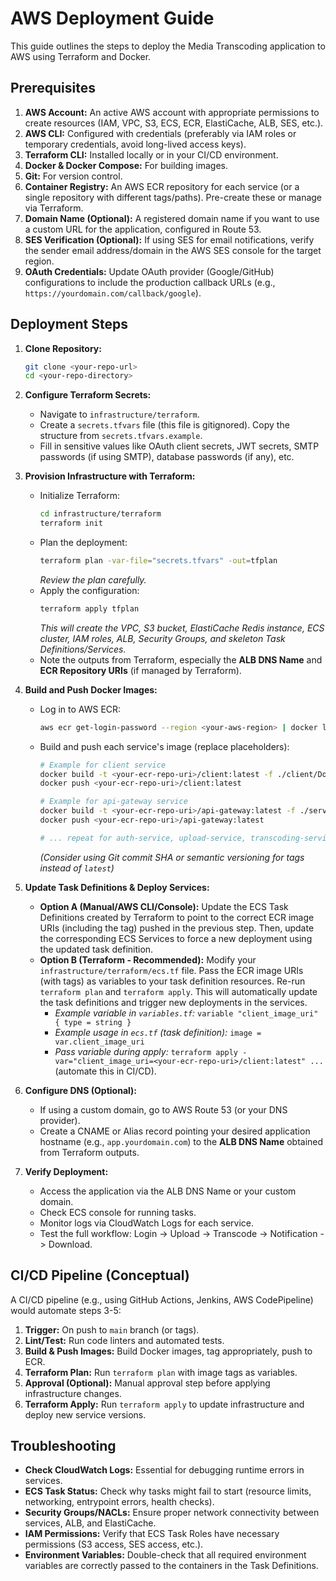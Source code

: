 <!-- ./docs/deployment/aws_setup.md -->

# AWS Deployment Guide

This guide outlines the steps to deploy the Media Transcoding application to AWS using Terraform and Docker.

## Prerequisites

1. **AWS Account:** An active AWS account with appropriate permissions to create resources (IAM, VPC, S3, ECS, ECR, ElastiCache, ALB, SES, etc.).
2. **AWS CLI:** Configured with credentials (preferably via IAM roles or temporary credentials, avoid long-lived access keys).
3. **Terraform CLI:** Installed locally or in your CI/CD environment.
4. **Docker & Docker Compose:** For building images.
5. **Git:** For version control.
6. **Container Registry:** An AWS ECR repository for each service (or a single repository with different tags/paths). Pre-create these or manage via Terraform.
7. **Domain Name (Optional):** A registered domain name if you want to use a custom URL for the application, configured in Route 53.
8. **SES Verification (Optional):** If using SES for email notifications, verify the sender email address/domain in the AWS SES console for the target region.
9. **OAuth Credentials:** Update OAuth provider (Google/GitHub) configurations to include the production callback URLs (e.g., `https://yourdomain.com/callback/google`).

## Deployment Steps

1. **Clone Repository:**
    ```bash
    git clone <your-repo-url>
    cd <your-repo-directory>
    ```

2. **Configure Terraform Secrets:**
    *   Navigate to `infrastructure/terraform`.
    *   Create a `secrets.tfvars` file (this file is gitignored). Copy the structure from `secrets.tfvars.example`.
    *   Fill in sensitive values like OAuth client secrets, JWT secrets, SMTP passwords (if using SMTP), database passwords (if any), etc.

3. **Provision Infrastructure with Terraform:**
    *   Initialize Terraform:
        ```bash
        cd infrastructure/terraform
        terraform init
        ```
    *   Plan the deployment:
        ```bash
        terraform plan -var-file="secrets.tfvars" -out=tfplan
        ```
        *Review the plan carefully.*
    *   Apply the configuration:
        ```bash
        terraform apply tfplan
        ```
        *This will create the VPC, S3 bucket, ElastiCache Redis instance, ECS cluster, IAM roles, ALB, Security Groups, and skeleton Task Definitions/Services.*
    *   Note the outputs from Terraform, especially the **ALB DNS Name** and **ECR Repository URIs** (if managed by Terraform).

4. **Build and Push Docker Images:**
    *   Log in to AWS ECR:
        ```bash
        aws ecr get-login-password --region <your-aws-region> | docker login --username AWS --password-stdin <your-aws-account-id>.dkr.ecr.<your-aws-region>.amazonaws.com
        ```
    *   Build and push each service's image (replace placeholders):
        ```bash
        # Example for client service
        docker build -t <your-ecr-repo-uri>/client:latest -f ./client/Dockerfile .
        docker push <your-ecr-repo-uri>/client:latest

        # Example for api-gateway service
        docker build -t <your-ecr-repo-uri>/api-gateway:latest -f ./services/api-gateway/Dockerfile .
        docker push <your-ecr-repo-uri>/api-gateway:latest

        # ... repeat for auth-service, upload-service, transcoding-service, notification-service ...
        ```
        *(Consider using Git commit SHA or semantic versioning for tags instead of `latest`)*

5. **Update Task Definitions & Deploy Services:**
    *   **Option A (Manual/AWS CLI/Console):** Update the ECS Task Definitions created by Terraform to point to the correct ECR image URIs (including the tag) pushed in the previous step. Then, update the corresponding ECS Services to force a new deployment using the updated task definition.
    *   **Option B (Terraform - Recommended):** Modify your `infrastructure/terraform/ecs.tf` file. Pass the ECR image URIs (with tags) as variables to your task definition resources. Re-run `terraform plan` and `terraform apply`. This will automatically update the task definitions and trigger new deployments in the services.
        *   *Example variable in `variables.tf`:* `variable "client_image_uri" { type = string }`
        *   *Example usage in `ecs.tf` (task definition):* `image = var.client_image_uri`
        *   *Pass variable during apply:* `terraform apply -var="client_image_uri=<your-ecr-repo-uri>/client:latest" ...` (automate this in CI/CD).

6. **Configure DNS (Optional):**
    *   If using a custom domain, go to AWS Route 53 (or your DNS provider).
    *   Create a CNAME or Alias record pointing your desired application hostname (e.g., `app.yourdomain.com`) to the **ALB DNS Name** obtained from Terraform outputs.

7. **Verify Deployment:**
    *   Access the application via the ALB DNS Name or your custom domain.
    *   Check ECS console for running tasks.
    *   Monitor logs via CloudWatch Logs for each service.
    *   Test the full workflow: Login -> Upload -> Transcode -> Notification -> Download.

## CI/CD Pipeline (Conceptual)

A CI/CD pipeline (e.g., using GitHub Actions, Jenkins, AWS CodePipeline) would automate steps 3-5:

1. **Trigger:** On push to `main` branch (or tags).
2. **Lint/Test:** Run code linters and automated tests.
3. **Build & Push Images:** Build Docker images, tag appropriately, push to ECR.
4. **Terraform Plan:** Run `terraform plan` with image tags as variables.
5. **Approval (Optional):** Manual approval step before applying infrastructure changes.
6. **Terraform Apply:** Run `terraform apply` to update infrastructure and deploy new service versions.

## Troubleshooting

*   **Check CloudWatch Logs:** Essential for debugging runtime errors in services.
*   **ECS Task Status:** Check why tasks might fail to start (resource limits, networking, entrypoint errors, health checks).
*   **Security Groups/NACLs:** Ensure proper network connectivity between services, ALB, and ElastiCache.
*   **IAM Permissions:** Verify that ECS Task Roles have necessary permissions (S3 access, SES access, etc.).
*   **Environment Variables:** Double-check that all required environment variables are correctly passed to the containers in the Task Definitions.